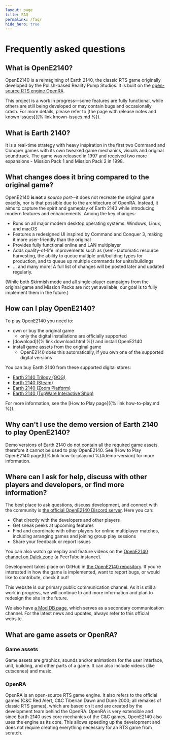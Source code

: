 ```yaml
---
layout: page
title: FAQ
permalink: /faq/
hide_hero: true
---
```


# Frequently asked questions

## What is OpenE2140?

OpenE2140 is a reimagining of Earth 2140, the classic RTS game originally developed by the Polish-based Reality Pump Studios. It is built on the [open-source RTS engine OpenRA](https://www.openra.net).

This project is a work in progress—some features are fully functional, while others are still being developed or may contain bugs and occasionally crash. For more details, please refer to [the page with release notes and known issues]({% link known-issues.md %}).


## What is Earth 2140?

It is a real-time strategy with heavy inspiration in the first two Command and Conquer games with its own tweaked game mechanics, visuals and original soundtrack. The game was released in 1997 and received two more expansions - Mission Pack 1 and Mission Pack 2 in 1998.


## What changes does it bring compared to the original game?

OpenE2140 **is not** a *source port*--it does not recreate the original game exactly, nor is that possible due to the architecture of OpenRA. Instead, it aims to capture the spirit and gameplay of Earth 2140 while introducing modern features and enhancements. Among the key changes:

* Runs on all major modern desktop operating systems: Windows, Linux, and macOS
* Features a redesigned UI inspired by Command and Conquer 3, making it more user-friendly than the original
* Provides fully functional online and LAN multiplayer
* Adds quality-of-life improvements such as (semi-)automatic resource harvesting, the ability to queue multiple unit/building types for production, and to queue up multiple commands for units/buildings
* ... and many more! A full list of changes will be posted later and updated regularly.

(While both Skirmish mode and all single-player campaigns from the original game and Mission Packs are not yet available, our goal is to fully implement them in the future.)


## How can I play OpenE2140?

To play OpenE2140 you need to:

* own or buy the original game
    - only the digital installations are officially supported
* [download]({% link download.html %}) and install OpenE2140
* install game assets from the original game
    - OpenE2140 does this automatically, if you own one of the supported digital versions

You can buy Earth 2140 from these supported digital stores:

- [Earth 2140 Trilogy (GOG)](https://www.gog.com/game/earth_2140_trilogy)
- [Earth 2140 (Steam)](https://store.steampowered.com/app/253860/Earth_2140/)
- [Earth 2140 (Zoom Platform)](https://www.zoom-platform.com/product/earth-2140-trilogy)
- [Earth 2140 (TopWare Interactive Shop)](https://www.topwareshop.com/index.php?id_product=36&controller=product&id_lang=3)

For more information, see the [How to Play page]({% link how-to-play.md %}).


## Why can't I use the demo version of Earth 2140 to play OpenE2140?

Demo versions of Earth 2140 do not contain all the required game assets, therefore it cannot be used to play OpenE2140. See [How to Play OpenE2140 page]({% link how-to-play.md %}#demo-version) for more information.


## Where can I ask for help, discuss with other players and developers, or find more information?

The best place to ask questions, discuss development, and connect with the community is [the official OpenE2140 Discord server](https://discord.gg/KNcX5BxA37). Here you can:
- Chat directly with the developers and other players
- Get sneak peeks at upcoming features
- Find and coordinate with other players for online multiplayer matches, including arranging games and joining group play sessions
- Share your feedback or report issues

You can also watch gameplay and feature videos on the [OpenE2140 channel on Dalek.zone](https://dalek.zone/c/opene2140/videos) (a PeerTube instance).

Development takes place on GitHub in [the OpenE2140 repository](https://github.com/OpenE2140/OpenE2140). If you're interested in how the game is implemented, want to report bugs, or would like to contribute, check it out!

This website is our primary public communication channel. As it is still a work in progress, we will continue to add more information and plan to redesign the site in the future.

We also have [a Mod DB page](https://www.moddb.com/mods/opene2140), which serves as a secondary communication channel. For the latest news and updates, always refer to this official website.


## What are game assets or OpenRA?

### Game assets

Game assets are graphics, sounds and/or animations for the user interface, unit, building, and other parts of a game. It can also include videos (like cutscenes) and music.

### OpenRA

OpenRA is an open-source RTS game engine. It also refers to the official games (C&C Red Alert, C&C Tiberian Dawn and Dune 2000; all remakes of classic RTS games), which are based on it and are created by the development team behind the OpenRA. OpenRA is very extensible and since Earth 2140 uses core mechanics of the C&C games, OpenE2140 also uses the engine as its core. This allows speeding up the development and does not require creating everything necessary for an RTS game from scratch.


